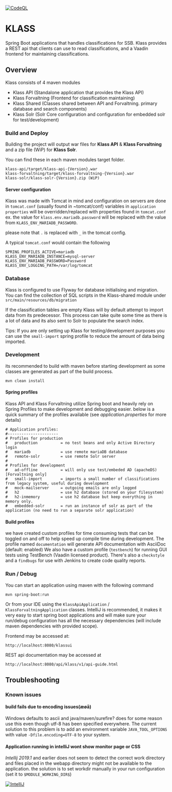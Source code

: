 [![CodeQL](https://github.com/statisticsnorway/klass/actions/workflows/codeql-analysis.yml/badge.svg)](https://github.com/statisticsnorway/klass/actions/workflows/codeql-analysis.yml)

# KLASS
Spring Boot applications that handles classifications for SSB.
Klass provides a REST api that clients can use to read classifications, and a Vaadin frontend for maintaining classifications.

## Overview
Klass consists of 4 maven modules
 - Klass API (Standalone application that provides the Klass API)
 - Klass Forvaltning (Frontend for classification maintaining)
 - Klass Shared (Classes shared between API and Forvaltning. primary database and search components)
 - Klass Solr (Solr Core configuration  and configuration for embedded solr for test/development)


### Build and Deploy

Building the project will output  war files for **Klass API** & **Klass Forvaltning** and a zip file (WiP) for **Klass Solr**.

You can find these in each maven modules target folder.
```
klass-api/target/klass-api-{Version}.war
klass-forvaltning/target/klass-forvaltning-{Version}.war
klass-solr/klass-solr-{Version}.zip (WiP)
```

#### Server configuration

Klass was made with Tomcat in mind and configuration on servers are done in `tomcat.conf` (usually found in ~tomcat/conf)
variables in `application properties` will be overridden/replaced with properties found in `tomcat.conf`
ex. the value for `klass.env.mariadb.password` will be  replaced with the value from `KLASS_ENV_MARIADB_PASSWORD`.

please note that `.` is replaced with `_` in the tomcat config.

A typical `tomcat.conf` would contain the following
```
SPRING_PROFILES_ACTIVE=mariadb
KLASS_ENV_MARIADB_INSTANCE=mysql-server
KLASS_ENV_MARIADB_PASSWORD=Password
KLASS_ENV_LOGGING_PATH=/var/log/tomcat
```

### Database
Klass is configured to use Flyway for database initialising and  migration.
You can find the collection of SQL scripts in the Klass-shared module under `src/main/resources/db/migration` 

If the classification tables are empty Klass will by default attempt to import data from its predecessor. 
This process can take quite some time as there is a lot of data and its also sent to Solr to populate the search index.

Tips: If you are only setting up Klass for testing/development purposes you can use the `small-import` spring profile to reduce the amount of data being imported.

### Development
its recommended to build with maven before starting development as some classes are generated as part of the build process. 

    mvn clean install


#### Spring profiles
Klass API and Klass Forvaltning utilize Spring boot and heavily rely on Spring Profiles to make development and debugging easier. 
below is a quick summary of the profiles available (see _application.properties_ for more details) 
```
# Application profiles:
#----------------------
# Profiles for production
#   production          = no test beans and only Active Directory login
#   mariadb             = use remote mariaDB database
#   remote-solr         = use remote Solr server 
#
# Profiles for development
#   ad-offline          = will only use test/embeded AD (apacheDS) [Forvaltning only]
#   small-import        = imports a small number of classifications from legacy system, useful during development
#   mock-mailserver     = outgoing emails are only logged
#   h2                  = use h2 database (stored on your filesystem)   
#   h2-inmemory         = use h2 database but keep everything in memory only.
#   embedded-solr       = run an instance of solr as part of the application (no need to run a separate solr application)
```

#### Build profiles
we have created custom profiles for time consuming tests that can be toggled on and off to help speed up compile time during development. 
The profile named `documentation` will generate API documentation with AsciiDoc (default: enabled)
We also have a custom profile (`testbench`) for running GUI tests using TestBench (Vaadin licensed product).
There's also a `checkstyle` and a `findbugs` for use with Jenkins to create code quality reports.
    

    
### Run / Debug
You can start an application using maven with the following command 

    mvn spring-boot:run
    
Or from your IDE using the `KlassApiApplication` / `KlassForvaltningApplication` classes.
IntelliJ is recommended, it makes it very easy to start spring boot applications and will make sure your run/debug configuration has all the necessary dependencies (will include maven dependencies with provided scope).
    
Frontend may be accessed at:

    http://localhost:8080/klassui
    
REST api documentation may be accessed at 

    http://localhost:8080/api/klass/v1/api-guide.html
    
## Troubleshooting

### Known issues

#### build fails due to encoding issues(æøå)
Windows defaults to ascii and java/maven/surefire? does for some reason use this even though utf-8 has been specified everywhere.
The current solution to this problem is to add an environment variable `JAVA_TOOL_OPTIONS` with value `-Dfile.encoding=UTF-8` to your system.

#### Application running in intelliJ wont show monitor page or CSS
_Intellij 2019.1_ and earlier does not seem to detect the correct work directory and files placed in  the webapp directory might not be available to the application.
the solution is to set workdir manually in your run configuration (set it to `$MODULE_WORKING_DIR$`)


[![IntelliJ](docs/troubleshoot_workdir_small.png)](./docs/troubleshoot_workdir.png)
